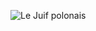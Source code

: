 ![Le Juif polonais](https://upload.wikimedia.org/wikipedia/commons/thumb/b/b2/Barsana_Holi_Festival.jpg/400px-Barsana_Holi_Festival.jpg)